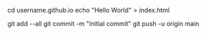 cd username.github.io
echo "Hello World" > index.html
<!---
sinDhasVanished/sinDhasVanished is a ✨ special ✨ repository because its `README.md` (this file) appears on your GitHub profile.
You can click the Preview link to take a look at your changes.
--->
git add --all
git commit -m "Initial commit"
git push -u origin main
